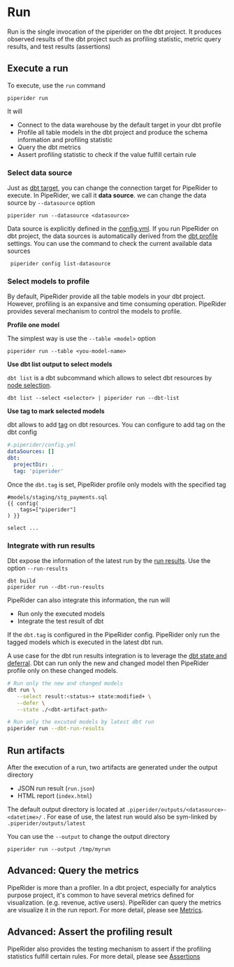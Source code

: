 # Run

Run is the single invocation of the piperider on the dbt project. It produces observed results of the dbt project such as profiling statistic, metric query results, and test results (assertions)

## Execute a run

To execute, use the `run` command&#x20;

```
piperider run
```

It will

* Connect to the data warehouse by the default target in your dbt profile
* Profile all table models in the dbt project and produce the schema information and profiling statistic
* Query the dbt metrics
* Assert profiling statistic to check if the value fulfill certain rule

### Select data source

Just as [dbt target](https://docs.getdbt.com/reference/dbt-jinja-functions/target), you can change the connection target for PipeRider to execute. In PipeRider, we call it **data source**. we can change the data source by `--datasource` option&#x20;

```
piperider run --datasource <datasource>
```

Data source is explicitly defined in the [config.yml](../../reference/project-structure/config.md). If you run PipeRider on dbt project, the data sources is automatically derived from the [dbt profile](https://docs.getdbt.com/reference/profiles.yml) settings. You can use the command to check the current available data sources

```
 piperider config list-datasource
```

### Select models to profile

By default, PipeRider provide all the table models in your dbt project. However, profiling is an expansive and time consuming operation.  PipeRider provides several mechanism to control the models to profile.

**Profile one model**

The simplest way is use the `--table <model>` option

```
piperider run --table <you-model-name>
```

**Use dbt list output to select models**

`dbt list` is a dbt subcommand which allows to select dbt resources by [node selection](https://docs.getdbt.com/reference/node-selection/syntax).

```
dbt list --select <selector> | piperider run --dbt-list
```

**Use tag to mark selected models**

dbt allows to add [tag](https://docs.getdbt.com/reference/resource-configs/tags) on dbt resources. You can configure to add tag on the dbt config

```yaml
#.piperider/config.yml
dataSources: []
dbt:
  projectDir: .
  tag: 'piperider'
```

Once the `dbt.tag` is set, PipeRider profile only models with the specified tag

```
#models/staging/stg_payments.sql
{{ config(
    tags=["piperider"]
) }}

select ...

```

### Integrate with run results

Dbt expose the information of the latest run by the [run results](https://docs.getdbt.com/reference/artifacts/run-results-json). Use the option `--run-results`&#x20;

```
dbt build
piperider run --dbt-run-results
```

PipeRider can also integrate this information, the run will

* Run only the executed models
* Integrate the test result of dbt

If the `dbt.tag` is configured in the PipeRider config. PipeRider only run the tagged models which is executed in the latest dbt run.

A use case for the dbt run results integration is to leverage the [dbt state and deferral](https://docs.getdbt.com/docs/deploy/about-state). Dbt can run only the new and changed model then PipeRider profile only on these changed models.

```bash
# Run only the new and changed models
dbt run \
   --select result:<status>+ state:modified+ \
   --defer \
   --state ./<dbt-artifact-path>

# Run only the excuted models by latest dbt run
piperider run --dbt-run-results
```

## Run artifacts

After the execution of a run, two artifacts are generated under the output directory

* JSON run result (`run.json`)
* HTML report (`index.html`)

The default output directory is located at `.piperider/outputs/<datasource>-<datetime>/` . For ease of use, the latest run would also be sym-linked by `.piperider/outputs/latest`

You can use the `--output` to change the output directory

```
piperider run --output /tmp/myrun
```

## Advanced: Query the metrics

PipeRider is more than a profiler. In a dbt project, especially for analytics purpose project, it's common to have several metrics defined for visualization. (e.g. revenue, active users). PipeRider can query the metrics are visualize it in the run report. For more detail, please see [Metrics](metrics.md).

## Advanced: Assert the profiling result

PipeRider also provides the testing mechanism to assert if the profiling statistics fulfill certain rules. For more detail, please see [Assertions](assertions.md)





